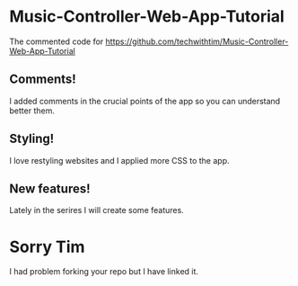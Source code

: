# Music-Controller-Web-App-Tutorial
The commented code for https://github.com/techwithtim/Music-Controller-Web-App-Tutorial

## Comments!
I added comments in the crucial points of the app so you can understand better them.

## Styling!
I love restyling websites and I applied more CSS to the app.

## New features!
Lately in the serires I will create some features.

# Sorry Tim
I had problem forking your repo but I have linked it.
